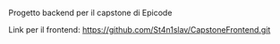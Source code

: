 Progetto backend per il capstone di Epicode

Link per il frontend:
https://github.com/St4n1slav/CapstoneFrontend.git
